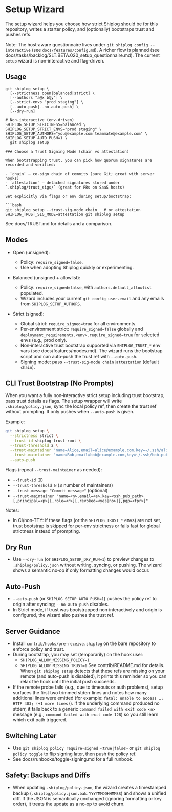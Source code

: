 # Setup Wizard

The setup wizard helps you choose how strict Shiplog should be for this repository, writes a starter policy, and (optionally) bootstraps trust and pushes refs.

Note: The host‑aware questionnaire lives under `git shiplog config --interactive` (see `docs/features/config.md`). A richer flow is planned (see docs/tasks/backlog/SLT.BETA.020_setup_questionnaire.md). The current `setup` wizard is non‑interactive and flag‑driven.

## Usage

```
git shiplog setup \
  [--strictness open|balanced|strict] \
  [--authors "a@x b@y"] \
  [--strict-envs "prod staging"] \
  [--auto-push|--no-auto-push] \
  [--dry-run]

# Non-interactive (env-driven)
SHIPLOG_SETUP_STRICTNESS=balanced \
SHIPLOG_SETUP_STRICT_ENVS="prod staging" \
SHIPLOG_SETUP_AUTHORS="you@example.com teammate@example.com" \
SHIPLOG_SETUP_AUTO_PUSH=1 \
  git shiplog setup

### Choose a Trust Signing Mode (chain vs attestation)

When bootstrapping trust, you can pick how quorum signatures are recorded and verified:

- `chain` — co‑sign chain of commits (pure Git; great with server hooks)
- `attestation` — detached signatures stored under `.shiplog/trust_sigs/` (great for PRs on SaaS hosts)

Set explicitly via flags or env during setup/bootstrap:

```bash
git shiplog setup --trust-sig-mode chain   # or attestation
SHIPLOG_TRUST_SIG_MODE=attestation git shiplog setup
```

See docs/TRUST.md for details and a comparison.

## Modes

- Open (unsigned):
  - Policy: `require_signed=false`.
  - Use when adopting Shiplog quickly or experimenting.

- Balanced (unsigned + allowlist):
  - Policy: `require_signed=false`, with `authors.default_allowlist` populated.
  - Wizard includes your current `git config user.email` and any emails from `SHIPLOG_SETUP_AUTHORS`.

- Strict (signed):
  - Global strict: `require_signed=true` for all environments.
  - Per‑environment strict: `require_signed=false` globally and `deployment_requirements.<env>.require_signed=true` for selected envs (e.g., prod only).
  - Non‑interactive trust bootstrap supported via `SHIPLOG_TRUST_*` env vars (see docs/features/modes.md). The wizard runs the bootstrap script and can auto‑push the trust ref with `--auto-push`.
  - Signing mode: pass `--trust-sig-mode chain|attestation` (default `chain`).

## CLI Trust Bootstrap (No Prompts)

When you want a fully non‑interactive strict setup including trust bootstrap, pass trust details as flags. The setup wrapper will write `.shiplog/policy.json`, sync the local policy ref, then create the trust ref without prompting. It only pushes when `--auto-push` is given.

Example:

```bash
git shiplog setup \
  --strictness strict \
  --trust-id shiplog-trust-root \
  --trust-threshold 2 \
  --trust-maintainer "name=Alice,email=alice@example.com,key=~/.ssh/alice.pub,principal=alice@example.com" \
  --trust-maintainer "name=Bob,email=bob@example.com,key=~/.ssh/bob.pub,principal=bob@example.com" \
  --auto-push
```

Flags (repeat `--trust-maintainer` as needed):
- `--trust-id ID`
- `--trust-threshold N` (≤ number of maintainers)
- `--trust-message "Commit message"` (optional)
- `--trust-maintainer "name=<n>,email=<e>,key=<ssh_pub_path>[,principal=<p>][,role=<r>][,revoked=<yes|no>][,pgp=<fpr>]"`

Notes:
- In CI/non‑TTY: if these flags (or the `SHIPLOG_TRUST_*` envs) are not set, trust bootstrap is skipped for per‑env strictness or fails fast for global strictness instead of prompting.

## Dry Run

- Use `--dry-run` (or `SHIPLOG_SETUP_DRY_RUN=1`) to preview changes to `.shiplog/policy.json` without writing, syncing, or pushing. The wizard shows a semantic no‑op if only formatting changes would occur.

## Auto‑Push

- `--auto-push` (or `SHIPLOG_SETUP_AUTO_PUSH=1`) pushes the policy ref to origin after syncing; `--no-auto-push` disables.
- In Strict mode, if trust was bootstrapped non‑interactively and origin is configured, the wizard also pushes the trust ref.

## Server Guidance

- Install `contrib/hooks/pre-receive.shiplog` on the bare repository to enforce policy and trust.
- During bootstrap, you may set (temporarily) on the hook user:
  - `SHIPLOG_ALLOW_MISSING_POLICY=1`
  - `SHIPLOG_ALLOW_MISSING_TRUST=1`
  See contrib/README.md for details. When `git shiplog setup` detects that these refs are missing on your remote (and auto-push is disabled), it prints this reminder so you can relax the hook until the initial push succeeds.
- If the remote probe fails (e.g., due to timeouts or auth problems), setup surfaces the first two trimmed stderr lines and notes how many additional lines were emitted (for example: `fatal: unable to access …; HTTP 403; (+1 more lines)`). If the underlying command produced no stderr, it falls back to a generic `command failed with exit code <n>` message (e.g., `command failed with exit code 128`) so you still learn which exit path triggered.

## Switching Later

- Use `git shiplog policy require-signed <true|false>` or `git shiplog policy toggle` to flip signing later, then push the policy ref.
- See docs/runbooks/toggle-signing.md for a full runbook.

## Safety: Backups and Diffs

- When updating `.shiplog/policy.json`, the wizard creates a timestamped backup (`.shiplog/policy.json.bak.YYYYMMDDHHMMSS`) and shows a unified diff. If the JSON is semantically unchanged (ignoring formatting or key order), it treats the update as a no‑op to avoid churn.
